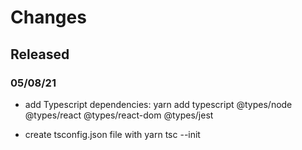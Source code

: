 # Changes

## Released

### 05/08/21

- add Typescript dependencies: 
    yarn add typescript @types/node @types/react @types/react-dom @types/jest

- create tsconfig.json file with yarn tsc --init

